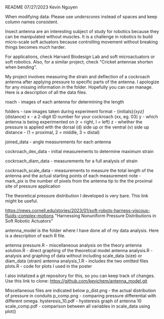 README
07/27/2023 
Kevin Nguyen

When modifying data: Please use _underscores_ instead of spaces and keep column names consistent. 

Insect antenna are an interesting subject of study for robotics because they can be manipulated without muscles. It is a challenge in robotics to build micro-scale soft actuators because controlling movement without breaking things becomes much harder. 

  For applications, check Harvard Biodesign Lab and soft microactuators or soft robotics.
  Also, for a similar project, check "Cricket antennae shorten when bending".

My project involves measuring the strain and deflection of a cockroach antenna after applying pressure to specific parts of the antenna.
I apologize for any missing information in the folder. Hopefully you can can manage. Here is a description of all the data files.
  
  roach - images of each antenna for determining the length
  
  folders - raw images taken during experiment
    format - {initials}_{xyz}_{distance}
      x - a 2-digit ID number for your cockroach (xx, eg. 03)
      y - which antenna is being experimented on (r = right, l = left)
      z - whether the pressure is applied with the dorsal (d) side up or the ventral (v) side up
      distance - (1 = proximal, 2 = middle, 3 = distal)
  
  joined_data - angle measurements for each antenna
  
  cockroach_dex_data - initial measurements to determine maximum strain
  
  cockroach_diam_data - measurements for a full analysis of strain
  
  cockroach_scale_data - measurements to measure the total length of the antenna and the actual starting points of each measurement
    note - mark_pix is the number of pixels from the antenna tip to the the proximal site of pressure application
    
The theoretical pressure distribution I developed is very bare. This link might be useful. 

  https://news.cornell.edu/stories/2023/01/soft-robots-harness-viscous-fluids-complex-motions
  "Harnessing Nonuniform Pressure Distributions in Soft Robotic Actuators"

antenna_model is the folder where I have done all of my data analysis.
Here is a description of each R file.

  antenna pressure.R - miscellaneous analysis on the theory
  antenna solution.R - direct graphing of the theoretical model
  antenna analysis.R - analysis and graphing of data without including scale_data (size) or diam_data (strain)
  antenna analysis_1.R - includes the two omitted files
  plots.R - code for plots I used in the poster

I also initalized a git repository for this, so you can keep track of changes.
Use this link to clone: https://github.com/kevichem/antenna_model.git

Miscellaneous files are indicated below
  p_dist.png - the actual distribution of pressure in conduits
  p_comp.png - comparing pressure differential with different omega.
  hysteresis_10.pdf - hysteresis graph of antenna 10
  scale_comp.pdf - comparison between all variables in scale_data using plot()


